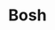 ---
codehost: https://github.com/cloudfoundry/bosh
logohandle: boshio
sort: bosh
title: Bosh
website: https://bosh.io/
---